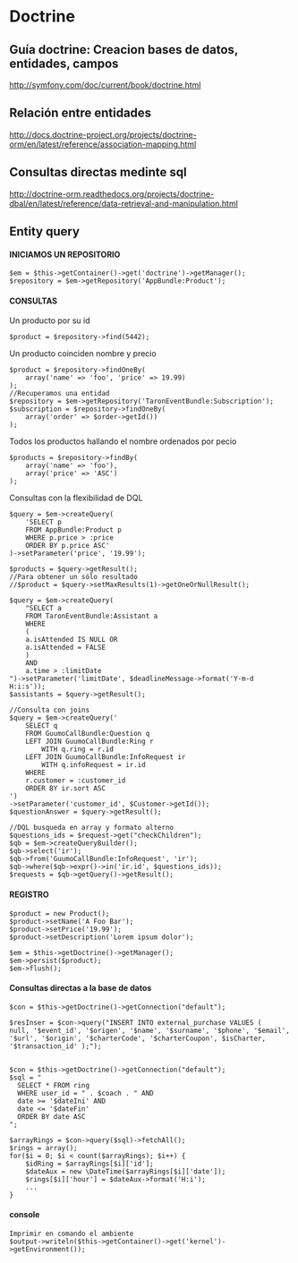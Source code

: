 # Doctrine

## Guía doctrine: Creacion bases de datos, entidades, campos
http://symfony.com/doc/current/book/doctrine.html

## Relación entre entidades
http://docs.doctrine-project.org/projects/doctrine-orm/en/latest/reference/association-mapping.html

## Consultas directas medinte sql
http://doctrine-orm.readthedocs.org/projects/doctrine-dbal/en/latest/reference/data-retrieval-and-manipulation.html

## Entity query
#### INICIAMOS UN REPOSITORIO
```
$em = $this->getContainer()->get('doctrine')->getManager();
$repository = $em->getRepository('AppBundle:Product');
```

#### CONSULTAS
Un producto por su id
```
$product = $repository->find(5442);
```

Un producto coinciden nombre y precio
```
$product = $repository->findOneBy(
    array('name' => 'foo', 'price' => 19.99)
);
//Recuperamos una entidad
$repository = $em->getRepository('TaronEventBundle:Subscription');
$subscription = $repository->findOneBy(
    array('order' => $order->getId())
);
```
Todos los productos hallando el nombre ordenados por pecio
```
$products = $repository->findBy(
    array('name' => 'foo'),
    array('price' => 'ASC')
);
```
Consultas con la flexibilidad de DQL
```
$query = $em->createQuery(
    'SELECT p
    FROM AppBundle:Product p
    WHERE p.price > :price
    ORDER BY p.price ASC'
)->setParameter('price', '19.99');

$products = $query->getResult();
//Para obtener un sólo resultado
//$product = $query->setMaxResults(1)->getOneOrNullResult();

$query = $em->createQuery(
    "SELECT a
    FROM TaronEventBundle:Assistant a
    WHERE
    (
    a.isAttended IS NULL OR
    a.isAttended = FALSE
    )
    AND
    a.time > :limitDate
")->setParameter('limitDate', $deadlineMessage->format('Y-m-d H:i:s'));
$assistants = $query->getResult();

//Consulta con joins
$query = $em->createQuery('
    SELECT q
    FROM GuumoCallBundle:Question q
    LEFT JOIN GuumoCallBundle:Ring r
        WITH q.ring = r.id
    LEFT JOIN GuumoCallBundle:InfoRequest ir
        WITH q.infoRequest = ir.id
    WHERE
    r.customer = :customer_id
    ORDER BY ir.sort ASC
')
->setParameter('customer_id', $Customer->getId());
$questionAnswer = $query->getResult();

//DQL busqueda en array y formato alterno
$questions_ids = $request->get("checkChildren");
$qb = $em->createQueryBuilder();
$qb->select('ir');
$qb->from('GuumoCallBundle:InfoRequest', 'ir');
$qb->where($qb->expr()->in('ir.id', $questions_ids));
$requests = $qb->getQuery()->getResult();
```
#### REGISTRO
```
$product = new Product();
$product->setName('A Foo Bar');
$product->setPrice('19.99');
$product->setDescription('Lorem ipsum dolor');

$em = $this->getDoctrine()->getManager();
$em->persist($product);
$em->flush();
```
#### Consultas directas a la base de datos
```
$con = $this->getDoctrine()->getConnection("default");

$resInser = $con->query("INSERT INTO external_purchase VALUES (
null, '$event_id', '$origen', '$name', '$surname', '$phone', '$email',
'$url', '$origin', '$charterCode', '$charterCoupon', $isCharter, '$transaction_id' );");


$con = $this->getDoctrine()->getConnection("default");
$sql = "
  SELECT * FROM ring  
  WHERE user_id = " . $coach . " AND 
  date >= '$dateIni' AND 
  date <= '$dateFin' 
  ORDER BY date ASC
";

$arrayRings = $con->query($sql)->fetchAll();
$rings = array();
for($i = 0; $i < count($arrayRings); $i++) {
    $idRing = $arrayRings[$i]['id'];
    $dateAux = new \DateTime($arrayRings[$i]['date']);
    $rings[$i]['hour'] = $dateAux->format('H:i');
    ...
}

```

#### console
```
Imprimir en comando el ambiente
$output->writeln($this->getContainer()->get('kernel')->getEnvironment());
```
